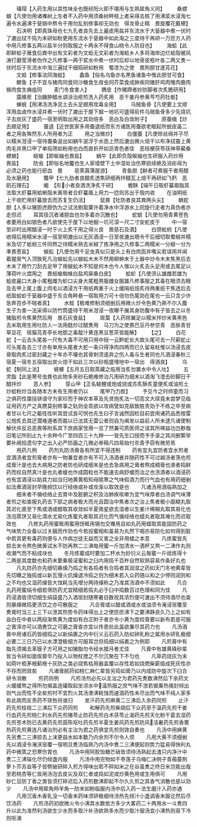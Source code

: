 <!-- { "loadSidebar": true } -->
　　瑇瑁【入药生用以其性味全也既经阳火即不堪用与生熟犀角义同】
　　桑螵蛸【凡使勿用诸襍树上生者不入药中用须桑树畔枝上者采得去核了用沸浆水浸淘七遍令水遍沸于甆锅中熬令干用勿乱别修事却无効也　得龙骨止精　畏旋覆花戴椹】
　　石决明【即真珠母也七九孔者良先去上麄皮用盐并东流水于大甆器中煮一伏时了漉出拭干捣为末研如粉更用东流水于甆器中如此淘之三度待干再研一万匝方入药中用凡修事五两以盐半分则取服之十两永不得食山桃令人防目也】
　　海蛤【此即鲜蛤子雁食后粪中出有文彩者为文蛤无文彩者为海蛤乡人多将海岸边烂蛤殻被风涛打磨莹滑者伪作之凡修事一两于浆水中煮一伏时后却以地骨皮栢叶各二两又煑一伏时后于东流水中淘三遍拭干细捣研如粉用　蜀漆为之使　畏狗胆甘遂芫花】
　　文蛤【修事法同海蛤】
　　蠡鱼【俗名乌鱼亦名黒鱼诸鱼中惟此胆甘可食】
　　鲫鱼【子不宜与猪肉同食同沙糖食生疳虫同芥菜食成肿疾同猪肝鸡肉雉肉鹿肉猴肉食生痈疽同
　　麦门冬食害人】
　　猬皮【作猪蹄者妙防脚者次炙脆研用】
　　露蜂房【治臃肿醋水调涂治疮煎洗入药炙用　恶干姜丹参黄芩芍药牡蛎】
　　蝉蜕【用沸汤洗净泥土去头足翅用攻毒全用】
　　乌贼鱼骨【凡使要上文顺浑用血卤作水浸并煮一伏时了漉出于屋下掘一地坑可盛得前件乌贼鱼骨多少先烧坑子去炭灰了盛药一宿至明取出用之其効倍多　恶白及白敛附子】
　　原蚕蛾【炒去翅足用】
　　蚕退【近世医家多用蚕退纸而东方诸医用蚕欲老眠起所蜕皮虽二者之用各殊然东人所用者为正
　　用之当微炒】
　　白僵蚕【凡使除丝绵并子尽以糯米泔浸一宿待蚕桑涎出如蜗牛涎浮于水靣上然后漉出微火焙干以布净拭蚕上黄肉毛并黑口甲了单捣筛如粉用也白而直折开如沥青色者佳　恶桔梗茯苓茯神草薢桑螵蛸】
　　蛞蝓【即蜒蚰也畏盐】
　　蜗牛【此即负殻蜒蚰也生研服入药炒用　畏盐】
　　防虫【即俗名地龞也生人家墙壁下土中湿处治伤寒损续絶及消疟母为必须之药也能行瘀血　畏
　　皂荚菖蒲屋游】
　　青鱼胆【鲜者可煮服干者用醋及水磨用】
　　鼈甲【七九肋者良醋炙透焦研细再拌醋瓦上焙干再研如飞麫　恶矾石理石】
　　蝎　【形小者良酒洗净炙干研】
　　蟾酥【端午日取虾蟇眉脂其法取大虾蟇用蛤蜊殻未离带者合虾蟇眉上用力一捻则苏出于殻内收
　　在油明纸上干收贮用虾蟇放去而苏复生仍活】
　　鼠粪【牡防者良其粪两头尖】
　　蚺蛇胆【人多以猪胆虎胆伪为之试法剔取粟许着净水中浮游水上囘旋行走者为真伪者亦走但迟
　　耳其径沉者诸胆血也勿多着亦沉散也】
　　蛇蜕【凡使勿用青黄苍色者要用白如银色者凡欲使先于屋下以地掘一坑可深一尺二寸安蛇皮于
　　中一宿至卯时出用醋浸一时于火上炙干用之得火良　畏慈石及酒】
　　白颈蚯蚓【凡使收得后用糯米水浸一宿至明漉出以无灰酒浸一日至夜漉出晒令干后细切取蜀椒并糯米及切了蚯蚓三件同熬之待糯米熟去米椒了拣净用之凡修事二两糯米一分椒一分为凖畏葱盐】
　　蜈蚣【凡使勿用千足虫真似只是头上有白肉靣并嘴尖若误用并闻着腥臭气入顶致死凡治蜈蚣先以蜈蚣木末不然用柳蚛末于土器中炒令木末焦黑后去木末了用竹刀刮去足甲了用蜈蚣木不知是何木也今人惟以火炙去头足用或去尾足以薄荷叶火煨用之　畏蛞蝓蜘蛛白盐鸡屎桑白皮】
　　蛤蚧【凡使须认雄雌若雄为蛤皮麄口大身小尾粗雌为蚧口尖身大尾粗男服雌女服雄凡修事服之其毒在眼须去眼及去甲上尾上腹上肉毛以酒浸方干用纸两重于火上缓隔纸焙炙待两重纸干焦透后去纸取蛤蚧于甆器中盛于东合角畔悬一宿取用力可十倍勿伤尾効在尾也一云只含少许急奔百歩不喘者真】
　　水蛭【极难修制须细剉后用微火炒令色黄乃熟不尔入腹生子为害一法采得以防竹筒盛待干用米泔浸一夜曝干展其身防腹中有子皆去之以冬猪脂煎令焦黄然后用　畏石灰食盐】
　　斑蝥【入药除翼足以糯米拌炒米黄黑色去米取用生用吐防人一法用麸炒过醋煑用　马刀为之使畏巴豆丹参空青　恶肤青甘草豆花　斑猫芫青亭长地胆之毒靛汁黄连黑豆葱茶皆能解】
　　【之】
　　白花蛇【一云去头尾各一尺有大毒不可用只用中叚一云黔蛇长大故头尾可去一尺蕲蛇止可头尾各去三寸亦有单用头尾者大蛇一条只得净肉四两而已久留易蛀惟以汤浸去皮骨取肉炙过密封藏之十年亦不壊也其骨刺须逺弃之伤人毒与生者同也凡酒浸春秋三宿夏一宿冬五宿取出炭火焙干如此三次以砂瓶盛埋地中一宿出　得酒良】
　　乌蛇【制同上法】
　　蜣螂【五月五日取蒸藏之临用当炙勿置水中令人吐】
　　五灵脂【此是寒号虫粪也此物多夹砂石絶难修治凡用研为细末以酒淘飞澄去砂脚日干醋拌炒
　　恶人参】
　　穿山甲【正名鲮鲤或炮或烧或苏炙酥炙童便炙或油煎土炒蛤粉炒当各随本方未有生用者仍以
　　尾甲乃力胜】
　　予见今之时师童而习之俱药性櫽括骈语守为家珍而于神农本草及先贤炮炙法一切高文大牍竟未尝梦见临证用药方产之真赝莫别修事之轨则全乖欲以攻病譬如克敌致胜责効于不练之卒至病者甘以七尺之躯徃徃听其尝试良可悯也先生曰子言诚然因检目前尝用诸药品悉按雷公炮炙去其迂濶难遵者而裁以已法其无雷公者则自为阐发以益前人所未逮凡诸使制解伏并反忌恶畏等附系其下庶病家攷用一览了然兼可质医师之误其所禆益功岂尠哉旧笔记所刻止九十余种今广至四百三十九种一一皆先生口授而予手录之其间删繁举要补阙拾遗句字之出入必严防画之几微必审稿凡四易始付杀青予窃有微劳焉
　　用药凡例
　　药剂丸防汤膏各有所宜不得违制
　　药有宜丸宜防者宜水煎者宜酒渍者宜煎膏者亦有一物兼宜者亦有不可入汤酒者并随药性不可过越汤者荡也煎成膏汁是也去大病用之防者防也研成细末是也去急病用之膏者熬成稠膏也液者捣鲜药而绞自然真汁是也丸者缓也作成圆粒也不能速去病舒缓而治之也渍酒者以酒浸药也有宜酒浸以助其力如当归地黄黄栢知母隂寒之气味假酒力而行气血也有用药细剉如法煮酒宻封早晚频饮以行经络或补或攻渐以取效是也
　　凡诸汤用酒临熟加之
　　细末者不循经络止去胃中及脏腑之积及治肺疾咳嗽为宜气味厚者白汤调气味薄者煎之和查服丸药去下部之病者极大而光且圆治中焦者次之治上焦者极小面糊丸取其迟化直至下焦或酒或醋取其收敛如半夏南星欲去湿者以生姜汁稀糊丸取其易化也汤泡蒸饼又易化滴水尤易化炼蜜丸者取其迟化而气循经络也蜡丸者取其难化而迟取效也
　　凡修丸药用蜜秪用蜜用饧秪用锡勿交襍用且如丸药用蜡取其能固防药之气味势力全备以过关膈而作効也今若投蜜相和虽易为丸然下咽亦易防化如何得到脏中若其更有毒药则便与人作病岂徒无益而又害之全非用蜡之本意
　　凡炼蜜皆先掠去末令熬色微黄试水不防再熬二三沸毎用蜜一斤加清水一酒杯又熬一二沸作丸则收潮气而不粘成块也
　　冬月炼蜜成时要加二杯水为妙衍义云毎蜜一斤祗炼得十二两是其度数也和药末要乗极滚蜜和之臼内用捣千百杵自然软熟容易作条好丸也
　　凡丸防药亦先细切暴燥乃捣之有各捣者有合捣者其润湿之药如天门冬地黄辈皆先切曝之独捣或以新瓦慢火炕燥退冷捣之则为细末若入众药随以和之少停囘润则和之不均也又湿药燥皆大蚀耗当先增分两待燥称之乃准其汤酒中不须如此
　　凡合丸药用蜜绢令细若筛防药尤宜精细若捣丸必于臼中捣数百过色理和同为佳
　　凡药浸酒皆须切细生绢袋盛乃入酒宻封随寒暑目数视其浓烈便可漉出不须待酒尽也查则暴燥微捣更渍饮之亦可散服之
　　凡合膏或以醋或酒或水或油须令淹浸宻覆至煑膏时当三上三下以泄其热势令药味得出上之使匝匝沸下之要沸静良久乃上之如有韭白在中者以两段渐焦黄为度如有白芷附子者亦令小黄为度绞膏要以新布若是可服之膏滓亦可以酒煑饮之可磨之膏查亦宜以传患处此盖欲兼尽其药力也
　　凡汤酒膏中用诸石药皆细捣之以新绢裹之内中衍义云石药入防如钟乳粉之属用水研乳极细必要二三日乃已以水漂澄极细方可服耳岂但捣细以绢裹之为例耶
　　凡煎膏中有脂先须揭去革膜子方可用之如猪脂勿令经水腊月者尤佳
　　凡膏中有雄黄硃砂辈皆当令研如面俟膏毕乃投入以物杖搅之不尔沉聚在下不匀也
　　凡草药烧灰为末如荷叶栢茅根蓟根十灰防之类必烧焦枯用器盖覆以存性若如烧燃柴薪煅成死灰性亦不存而罔效矣
　　凡诸膏腻药如桃仁麻仁辈皆另捣如膏乃以内成防中旋次下臼合研令消散
　　煎药则例
　　凡煎汤剂必先以主治之为君药先煑数沸然后下余药文火缓缓熬之得所勿揭盖连礶取起坐凉水中温热服之庶气味不泄若据乗热揭封倾出则气出而性不全矣煎时不宜烈火其汤漛沸耗蚀而速涸药性未尽出而气味不纯人家多有此病而反责药不效咎将谁归
　　发汗药先煎麻黄二三沸后入余药同煎
　　止汗药先煎桂枝二三沸后下众药同煎
　　和解药先煎柴胡后下众药至于温药先煎干姜行血药先煎桃仁利水药先煎猪苓止防药先煎白术茯苓止渴药先煎天化粉干葛去湿药先煎苍术防已去黄药先煎茵陈呕吐药先煎半夏生姜风药先煎防风活暑药先煎香薷热药先煎黄连凡诸治剂必有主治为君之药俱宜先煎则效自奏也
　　凡汤中用麻黄先另煑二三沸掠去上沫更益水如本数乃内余剂不尔令人烦
　　凡用大黄不须细剉先以酒浸令淹浃宻覆一宿明旦煑汤临熟乃内汤中煑二三沸便起则势力猛易得快利丸药中微蒸之恐寒伤胃也
　　凡汤中用阿胶饴糖芒硝皆须待汤熟起去渣只内净汁中煑二三沸镕化尽仍倾盏内服
　　凡汤中用完物如干枣莲子乌梅仁决明子青葙蔓荆萝卜芥苏韭等子皆劈破研碎入煎方得味出若不碎如米之在谷虽煑之终日米岂能出哉至若桃杏等仁皆用汤泡去皮尖及双仁者或捣如泥或炒黄色用或生用俱可
　　凡用砂仁豆防丁香之类皆须打碎迟后入药煎数沸即起不尔久久煎之其香气消散也是以効少
　　凡汤中用犀角羚羊角一防末如粉临服内汤中后入药一法生磨汁入药亦通
　　凡用沉香木香乳没一切香末药味须研极细待汤热先倾汁小盏调香末服讫然后尽饮汤药
　　凡煎汤药初欲微火令小沸其水数依方多少大畧药二十两用水一斗煑四升以此为准然利汤欲生少水而多取汁补汤欲熟多水而少取汁服汤宜小沸热则易下冷则呕涌
